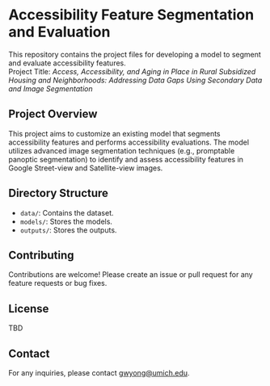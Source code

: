 # Accessibility Feature Segmentation and Evaluation

This repository contains the project files for developing a model to segment and evaluate accessibility features.  
Project Title: _Access, Accessibility, and Aging in Place in Rural Subsidized Housing and Neighborhoods: Addressing Data Gaps Using Secondary Data and Image Segmentation_

## Project Overview

This project aims to customize an existing model that segments accessibility features and performs accessibility evaluations. The model utilizes advanced image segmentation techniques (e.g., promptable panoptic segmentation) to identify and assess accessibility features in Google Street-view and Satellite-view images.

## Directory Structure

- `data/`: Contains the dataset.
- `models/`: Stores the models.
- `outputs/`: Stores the outputs.

## Contributing

Contributions are welcome! Please create an issue or pull request for any feature requests or bug fixes.

## License

TBD

## Contact

For any inquiries, please contact [gwyong@umich.edu](mailto:gwyong@umich.edu).
